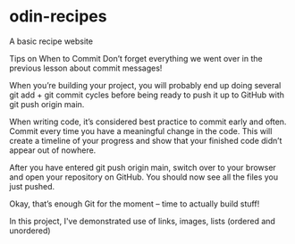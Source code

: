 # odin-recipes
A basic recipe website

Tips on When to Commit
Don’t forget everything we went over in the previous lesson about commit messages!

When you’re building your project, you will probably end up doing several git add + git commit cycles before being ready to push it up to GitHub with git push origin main.

When writing code, it’s considered best practice to commit early and often. Commit every time you have a meaningful change in the code. This will create a timeline of your progress and show that your finished code didn’t appear out of nowhere.

After you have entered git push origin main, switch over to your browser and open your repository on GitHub. You should now see all the files you just pushed.

Okay, that’s enough Git for the moment – time to actually build stuff!

In this project, I've demonstrated use of links, images, lists (ordered and unordered)